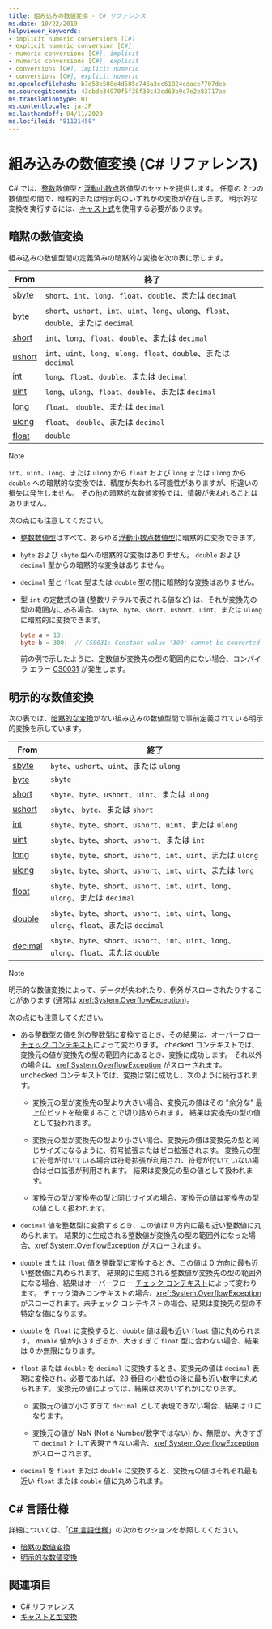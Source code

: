```yaml
---
title: 組み込みの数値変換 - C# リファレンス
ms.date: 10/22/2019
helpviewer_keywords:
- implicit numeric conversions [C#]
- explicit numeric conversion [C#]
- numeric conversions [C#], implicit
- numeric conversions [C#], explicit
- conversions [C#], implicit numeric
- conversions [C#], explicit numeric
ms.openlocfilehash: b7d53e508e4d585c746a3cc61824cdace7707deb
ms.sourcegitcommit: 43cbde34970f5f38f30c43cd63b9c7e2e83717ae
ms.translationtype: HT
ms.contentlocale: ja-JP
ms.lasthandoff: 04/11/2020
ms.locfileid: "81121458"
---
```

# <a name="built-in-numeric-conversions-c-reference"></a>組み込みの数値変換 (C# リファレンス)

C# では、[整数](integral-numeric-types.md)数値型と[浮動小数点](floating-point-numeric-types.md)数値型のセットを提供します。 任意の 2 つの数値型の間で、暗黙的または明示的のいずれかの変換が存在します。 明示的な変換を実行するには、[キャスト式](../operators/type-testing-and-cast.md#cast-expression)を使用する必要があります。

## <a name="implicit-numeric-conversions"></a>暗黙の数値変換

組み込みの数値型間の定義済みの暗黙的な変換を次の表に示します。

|From|終了|
|----------|--------|
|[sbyte](integral-numeric-types.md)|`short`、`int`、`long`、`float`、`double`、または `decimal`|
|[byte](integral-numeric-types.md)|`short`、`ushort`、`int`、`uint`、`long`、`ulong`、`float`、`double`、または `decimal`|
|[short](integral-numeric-types.md)|`int`、`long`、`float`、`double`、または `decimal`|
|[ushort](integral-numeric-types.md)|`int`、`uint`、`long`、`ulong`、`float`、`double`、または `decimal`|
|[int](integral-numeric-types.md)|`long`、`float`、`double`、または `decimal`|
|[uint](integral-numeric-types.md)|`long`、`ulong`、`float`、`double`、または `decimal`|
|[long](integral-numeric-types.md)|`float`、 `double`、または `decimal`|
|[ulong](integral-numeric-types.md)|`float`、 `double`、または `decimal`|
|[float](floating-point-numeric-types.md)|`double`|

> [!NOTE]
> `int`、`uint`、`long`、または `ulong` から `float` および `long` または `ulong` から `double` への暗黙的な変換では、精度が失われる可能性がありますが、桁違いの損失は発生しません。 その他の暗黙的な数値変換では、情報が失われることはありません。

次の点にも注意してください。

- [整数数値型](integral-numeric-types.md)はすべて、あらゆる[浮動小数点数値型](floating-point-numeric-types.md)に暗黙的に変換できます。

- `byte` および `sbyte` 型への暗黙的な変換はありません。 `double` および `decimal` 型からの暗黙的な変換はありません。

- `decimal` 型と `float` 型または `double` 型の間に暗黙的な変換はありません。

- 型 `int` の定数式の値 (整数リテラルで表される値など) は、それが変換先の型の範囲内にある場合、`sbyte`、`byte`、`short`、`ushort`、`uint`、または `ulong` に暗黙的に変換できます。

  ```csharp
  byte a = 13;
  byte b = 300;  // CS0031: Constant value '300' cannot be converted to a 'byte'
  ```

  前の例で示したように、定数値が変換先の型の範囲内にない場合、コンパイラ エラー [CS0031](../../misc/cs0031.md) が発生します。

## <a name="explicit-numeric-conversions"></a>明示的な数値変換

次の表では、[暗黙的な変換](#implicit-numeric-conversions)がない組み込みの数値型間で事前定義されている明示的変換を示しています。

|From|終了|
|----------|--------|
|[sbyte](integral-numeric-types.md)|`byte`、`ushort`、`uint`、または `ulong`|
|[byte](integral-numeric-types.md)|`sbyte`|
|[short](integral-numeric-types.md)|`sbyte`、`byte`、`ushort`、`uint`、または `ulong`|
|[ushort](integral-numeric-types.md)|`sbyte`、 `byte`、または `short`|
|[int](integral-numeric-types.md)|`sbyte`、`byte`、`short`、`ushort`、`uint`、または `ulong`|
|[uint](integral-numeric-types.md)|`sbyte`、`byte`、`short`、`ushort`、または `int`|
|[long](integral-numeric-types.md)|`sbyte`、`byte`、`short`、`ushort`、`int`、`uint`、または `ulong`|
|[ulong](integral-numeric-types.md)|`sbyte`、`byte`、`short`、`ushort`、`int`、`uint`、または `long`|
|[float](floating-point-numeric-types.md)|`sbyte`、`byte`、`short`、`ushort`、`int`、`uint`、`long`、`ulong`、または `decimal`|
|[double](floating-point-numeric-types.md)|`sbyte`、`byte`、`short`、`ushort`、`int`、`uint`、`long`、`ulong`、`float`、または `decimal`|
|[decimal](floating-point-numeric-types.md)|`sbyte`、`byte`、`short`、`ushort`、`int`、`uint`、`long`、`ulong`、`float`、または `double`|

> [!NOTE]
> 明示的な数値変換によって、データが失われたり、例外がスローされたりすることがあります (通常は <xref:System.OverflowException>)。

次の点にも注意してください。

- ある整数型の値を別の整数型に変換するとき、その結果は、オーバーフロー [チェック コンテキスト](../keywords/checked-and-unchecked.md)によって変わります。 checked コンテキストでは、変換元の値が変換先の型の範囲内にあるとき、変換に成功します。 それ以外の場合は、<xref:System.OverflowException> がスローされます。 unchecked コンテキストでは、変換は常に成功し、次のように続行されます。

  - 変換元の型が変換先の型より大きい場合、変換元の値はその "余分な" 最上位ビットを破棄することで切り詰められます。 結果は変換先の型の値として扱われます。

  - 変換元の型が変換先の型より小さい場合、変換元の値は変換先の型と同じサイズになるように、符号拡張またはゼロ拡張されます。 変換元の型に符号が付いている場合は符号拡張が利用され、符号が付いていない場合はゼロ拡張が利用されます。 結果は変換先の型の値として扱われます。

  - 変換元の型が変換先の型と同じサイズの場合、変換元の値は変換先の型の値として扱われます。

- `decimal` 値を整数型に変換するとき、この値は 0 方向に最も近い整数値に丸められます。 結果的に生成される整数値が変換先の型の範囲外になった場合、<xref:System.OverflowException> がスローされます。

- `double` または `float` 値を整数型に変換するとき、この値は 0 方向に最も近い整数値に丸められます。 結果的に生成される整数値が変換先の型の範囲外になる場合、結果はオーバーフロー [チェック コンテキスト](../keywords/checked-and-unchecked.md)によって変わります。 チェック済みコンテキストの場合、<xref:System.OverflowException> がスローされます。未チェック コンテキストの場合、結果は変換先の型の不特定な値になります。

- `double` を `float` に変換すると、`double` 値は最も近い `float` 値に丸められます。 `double` 値が小さすぎるか、大きすぎて `float` 型に合わない場合、結果は 0 か無限になります。

- `float` または `double` を `decimal` に変換するとき、変換元の値は `decimal` 表現に変換され、必要であれば、28 番目の小数位の後に最も近い数字に丸められます。 変換元の値によっては、結果は次のいずれかになります。

  - 変換元の値が小さすぎて `decimal` として表現できない場合、結果は 0 になります。

  - 変換元の値が NaN (Not a Number/数字ではない) か、無限か、大きすぎて `decimal` として表現できない場合、<xref:System.OverflowException> がスローされます。

- `decimal` を `float` または `double` に変換すると、変換元の値はそれぞれ最も近い `float` または `double` 値に丸められます。

## <a name="c-language-specification"></a>C# 言語仕様

詳細については、「[C# 言語仕様](~/_csharplang/spec/introduction.md)」の次のセクションを参照してください。

- [暗黙の数値変換](~/_csharplang/spec/conversions.md#implicit-numeric-conversions)
- [明示的な数値変換](~/_csharplang/spec/conversions.md#explicit-numeric-conversions)

## <a name="see-also"></a>関連項目

- [C# リファレンス](../index.md)
- [キャストと型変換](../../programming-guide/types/casting-and-type-conversions.md)

